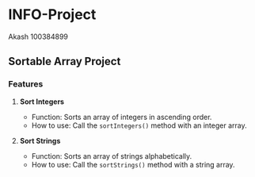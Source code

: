 # INFO-Project
Akash 
100384899
## Sortable Array Project

### Features
1. **Sort Integers**
   - Function: Sorts an array of integers in ascending order.
   - How to use: Call the `sortIntegers()` method with an integer array.

2. **Sort Strings**
   - Function: Sorts an array of strings alphabetically.
   - How to use: Call the `sortStrings()` method with a string array.

